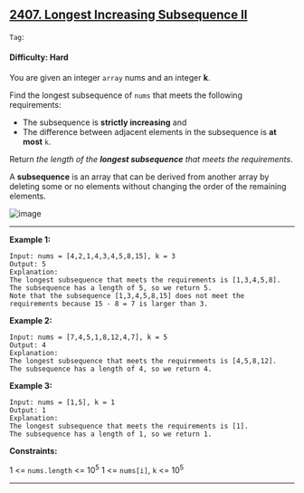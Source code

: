 ## [2407. Longest Increasing Subsequence II](https://leetcode.com/problems/longest-increasing-subsequence-ii/)

```Tag```:

#### Difficulty: Hard

You are given an integer ```array``` nums and an integer __k__.

Find the longest subsequence of ```nums``` that meets the following requirements:

- The subsequence is __strictly increasing__ and
- The difference between adjacent elements in the subsequence is __at most__ ```k```.

Return _the length of the __longest subsequence__ that meets the requirements_.

A __subsequence__ is an array that can be derived from another array by deleting some or no elements without changing the order of the remaining elements.

![image](https://github.com/quananhle/Python/assets/35042430/fedf17b5-0442-49e8-baaa-5d28fb3626e2)

---

__Example 1:__
```
Input: nums = [4,2,1,4,3,4,5,8,15], k = 3
Output: 5
Explanation:
The longest subsequence that meets the requirements is [1,3,4,5,8].
The subsequence has a length of 5, so we return 5.
Note that the subsequence [1,3,4,5,8,15] does not meet the requirements because 15 - 8 = 7 is larger than 3.
```

__Example 2:__
```
Input: nums = [7,4,5,1,8,12,4,7], k = 5
Output: 4
Explanation:
The longest subsequence that meets the requirements is [4,5,8,12].
The subsequence has a length of 4, so we return 4.
```

__Example 3:__
```
Input: nums = [1,5], k = 1
Output: 1
Explanation:
The longest subsequence that meets the requirements is [1].
The subsequence has a length of 1, so we return 1.
```

__Constraints:__

1 <= ```nums.length``` <= 10<sup>5</sup>
1 <= ```nums[i]```, ```k``` <= 10<sup>5</sup>

---
